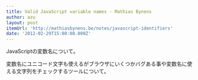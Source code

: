 ```yaml
---
title: Valid JavaScript variable names · Mathias Bynens
author: azu
layout: post
itemUrl: 'http://mathiasbynens.be/notes/javascript-identifiers'
date: '2012-02-29T15:00:00.000Z'
---
```

JavaScriptの変数名について。

変数名にユニコード文字も使えるがブラウザにいくつかバグある事や変数名に使える文字列をチェックするツールについて。
